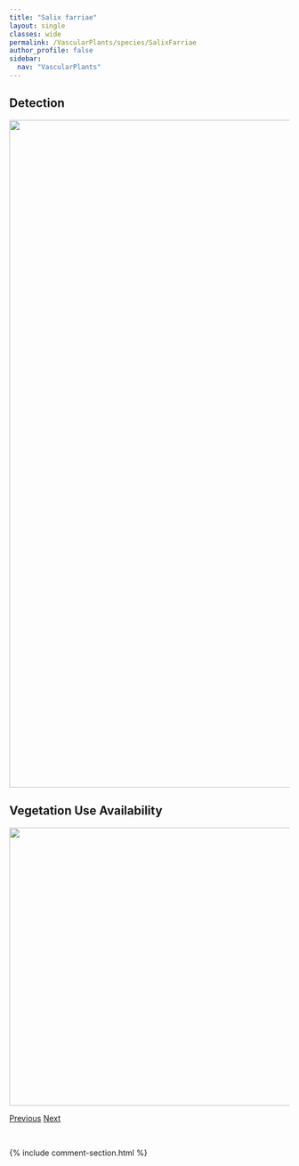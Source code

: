 ```yaml
---
title: "Salix farriae"
layout: single
classes: wide
permalink: /VascularPlants/species/SalixFarriae
author_profile: false
sidebar:
  nav: "VascularPlants"
---
```


<h2>Detection</h2>

<a href="https://drive.google.com/uc?export=view&id=1wNE6w7R5zRTVvwX9eJ3VxWNmWQLRtffK">
<img src="https://drive.google.com/uc?export=view&id=1wNE6w7R5zRTVvwX9eJ3VxWNmWQLRtffK" height = "1200" width = "800">
</a>


<h2>Vegetation Use Availability</h2>

<a href="https://drive.google.com/uc?export=view&id=1iEMQ8LSzUF-KWPBYXfPyDrc5QQTI2R2W">
<img src="https://drive.google.com/uc?export=view&id=1iEMQ8LSzUF-KWPBYXfPyDrc5QQTI2R2W" height = "500" width = "1000">
</a>


<a href="/DevelopmentWebsite/VascularPlants/species/SalixFamelica" class="pagination--pager" title="Salix famelica">Previous</a> <a href="/DevelopmentWebsite/VascularPlants/species/SalixGlauca" class="pagination--pager" title="Smooth Willow">Next</a>

<p>&nbsp;</p>

{% include comment-section.html %}
